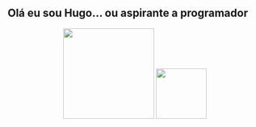    
## Olá eu sou Hugo... ou aspirante a programador
<div align="center">
  <img height="180em" src="https://github-readme-stats.vercel.app/api?username=Ragbol&show_icons=true&theme=github_dark&include_all_commits=true&count_private=true"/>
  <img height="100em" src="https://github-readme-stats.vercel.app/api/top-langs/?username=Ragbol&layout=compact&langs_count=7&theme=github_dark"/>
</div>

  
  ##
  ##
 
